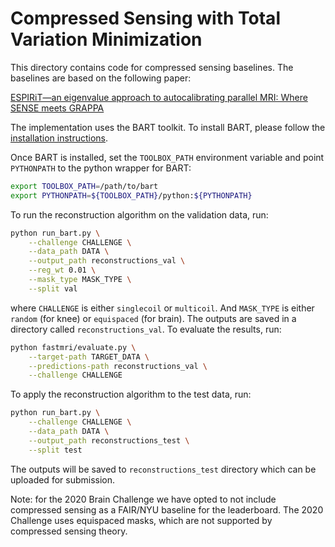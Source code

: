 # Compressed Sensing with Total Variation Minimization

This directory contains code for compressed sensing baselines. The baselines
are based on the following paper:

[ESPIRiT—an eigenvalue approach to autocalibrating parallel MRI: Where SENSE meets GRAPPA](https://doi.org/10.1002/mrm.24751)

The implementation uses the BART toolkit. To install BART, please follow the
[installation instructions][bartlink].

Once BART is installed, set the `TOOLBOX_PATH` environment variable and point
`PYTHONPATH` to the python wrapper for BART:

```bash
export TOOLBOX_PATH=/path/to/bart
export PYTHONPATH=${TOOLBOX_PATH}/python:${PYTHONPATH}
```

To run the reconstruction algorithm on the validation data, run:

```bash
python run_bart.py \
    --challenge CHALLENGE \
    --data_path DATA \
    --output_path reconstructions_val \
    --reg_wt 0.01 \
    --mask_type MASK_TYPE \
    --split val
```

where `CHALLENGE` is either `singlecoil` or `multicoil`. And `MASK_TYPE` is
either `random` (for knee) or `equispaced` (for brain). The outputs are saved
in a directory called `reconstructions_val`. To evaluate the results, run:

```bash
python fastmri/evaluate.py \
    --target-path TARGET_DATA \
    --predictions-path reconstructions_val \
    --challenge CHALLENGE
```

To apply the reconstruction algorithm to the test data, run:

```bash
python run_bart.py \
    --challenge CHALLENGE \
    --data_path DATA \
    --output_path reconstructions_test \
    --split test
```

The outputs will be saved to `reconstructions_test` directory which can be
uploaded for submission.

Note: for the 2020 Brain Challenge we have opted to not include compressed
sensing as a FAIR/NYU baseline for the leaderboard. The 2020 Challenge uses
equispaced masks, which are not supported by compressed sensing theory.

[bartlink]: https://mrirecon.github.io/bart/
